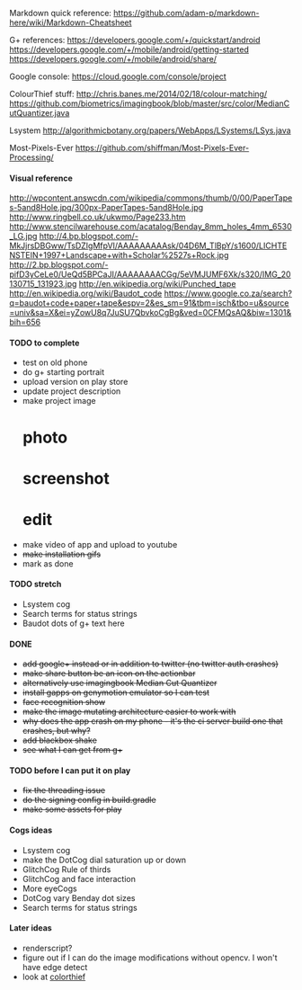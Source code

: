 Markdown quick reference:
https://github.com/adam-p/markdown-here/wiki/Markdown-Cheatsheet

G+ references:
https://developers.google.com/+/quickstart/android
https://developers.google.com/+/mobile/android/getting-started
https://developers.google.com/+/mobile/android/share/

Google console:
https://cloud.google.com/console/project

ColourThief stuff:
http://chris.banes.me/2014/02/18/colour-matching/
https://github.com/biometrics/imagingbook/blob/master/src/color/MedianCutQuantizer.java

Lsystem
http://algorithmicbotany.org/papers/WebApps/LSystems/LSys.java

Most-Pixels-Ever
https://github.com/shiffman/Most-Pixels-Ever-Processing/


#### Visual reference
http://wpcontent.answcdn.com/wikipedia/commons/thumb/0/00/PaperTapes-5and8Hole.jpg/300px-PaperTapes-5and8Hole.jpg
http://www.ringbell.co.uk/ukwmo/Page233.htm
http://www.stencilwarehouse.com/acatalog/Benday_8mm_holes_4mm_6530_LG.jpg
http://4.bp.blogspot.com/-MkJjrsDBGww/TsDZIgMfpVI/AAAAAAAAAsk/04D6M_TlBpY/s1600/LICHTENSTEIN+1997+Landscape+with+Scholar%2527s+Rock.jpg
http://2.bp.blogspot.com/-pifD3yCeLe0/UeQd5BPCaJI/AAAAAAAACGg/5eVMJUMF6Xk/s320/IMG_20130715_131923.jpg
http://en.wikipedia.org/wiki/Punched_tape
http://en.wikipedia.org/wiki/Baudot_code
https://www.google.co.za/search?q=baudot+code+paper+tape&espv=2&es_sm=91&tbm=isch&tbo=u&source=univ&sa=X&ei=yZowU8q7JuSU7QbvkoCgBg&ved=0CFMQsAQ&biw=1301&bih=656

#### TODO to complete
 * test on old phone
 * do g+ starting portrait
 * upload version on play store
 * update project description
 * make project image 
   # photo
   # screenshot
   # edit
 * make video of app and upload to youtube
 * ~~make installation gifs~~
 * mark as done

#### TODO stretch
 * Lsystem cog
 * Search terms for status strings
 * Baudot dots of g+ text here


#### DONE
 * ~~add google+ instead or in addition to twitter (no twitter auth crashes)~~
 * ~~make share button be an icon on the actionbar~~
 * ~~alternatively use imagingbook Median Cut Quantizer~~
 * ~~install gapps on genymotion emulator so I can test~~
 * ~~face recognition show~~
 * ~~make the image mutating architecture easier to work with~~
 * ~~why does the app crash on my phone - it's the ci server build one that crashes, but why?~~
 * ~~add blackbox shake~~
 * ~~see what I can get from g+~~

#### TODO before I can put it on play
 * ~~fix the threading issue~~
 * ~~do the signing config in build.gradle~~
 * ~~make some assets for play~~

#### Cogs ideas
 * Lsystem cog
 * make the DotCog dial saturation up or down
 * GlitchCog Rule of thirds
 * GlitchCog and face interaction
 * More eyeCogs
 * DotCog vary Benday dot sizes
 * Search terms for status strings

#### Later ideas
 * renderscript?
 * figure out if I can do the image modifications without opencv. I won't have edge detect
 * look at [colorthief](https://github.com/lokesh/color-thief/blob/master/js/color-thief.js)


